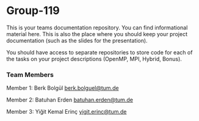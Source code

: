 # Group-119

This is your teams documentation repository. 
You can find informational material here. 
This is also the place where you should keep your project documentation (such as the slides for the presentation).

You should have access to separate repositories to store code for each of the tasks on your project descriptions (OpenMP, MPI, Hybrid, Bonus).

### Team Members

Member 1: Berk Bolgül <berk.bolguel@tum.de>

Member 2: Batuhan Erden <batuhan.erden@tum.de>

Member 3: Yiğit Kemal Erinç <yigit.erinc@tum.de>